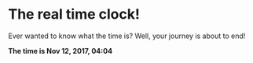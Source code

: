 # The real time clock!

Ever wanted to know what the time is? Well, your journey is about to end!

**The time is Nov 12, 2017, 04:04**